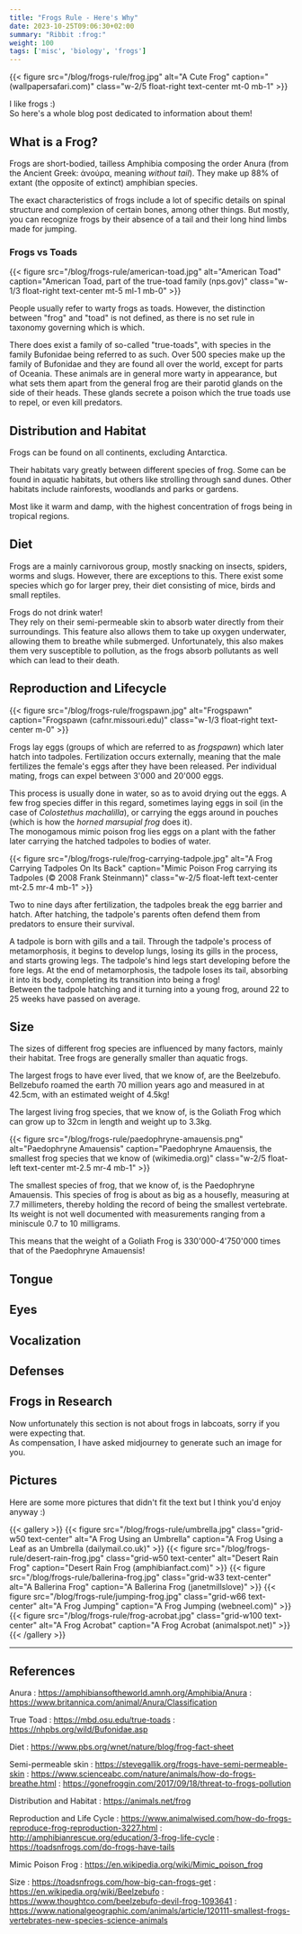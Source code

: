 ```yaml
---
title: "Frogs Rule - Here's Why"
date: 2023-10-25T09:06:30+02:00
summary: "Ribbit :frog:"
weight: 100
tags: ['misc', 'biology', 'frogs']
---
```


{{< figure src="/blog/frogs-rule/frog.jpg" alt="A Cute Frog" caption="(wallpapersafari.com)" class="w-2/5 float-right text-center mt-0 mb-1" >}}

I like frogs :)  
So here's a whole blog post dedicated to information about them!

## What is a Frog?

Frogs are short-bodied, tailless Amphibia composing the order Anura (from the Ancient Greek: ἀνούρα, meaning *without tail*).
They make up 88% of extant (the opposite of extinct) amphibian species.

The exact characteristics of frogs include a lot of specific details on spinal structure and complexion of certain bones, among other things.
But mostly, you can recognize frogs by their absence of a tail and their long hind limbs made for jumping.

### Frogs vs Toads

{{< figure src="/blog/frogs-rule/american-toad.jpg" alt="American Toad" caption="American Toad, part of the true-toad family (nps.gov)" class="w-1/3 float-right text-center mt-5 ml-1 mb-0" >}}

People usually refer to warty frogs as toads.
However, the distinction between "frog" and "toad" is not defined, as there is no set rule in taxonomy governing which is which.

There does exist a family of so-called "true-toads", with species in the family Bufonidae being referred to as such.
Over 500 species make up the family of Bufonidae and they are found all over the world, except for parts of Oceania.
These animals are in general more warty in appearance, but what sets them apart from the general frog are their parotid glands on the side of their heads.
These glands secrete a poison which the true toads use to repel, or even kill predators.

## Distribution and Habitat

Frogs can be found on all continents, excluding Antarctica.

Their habitats vary greatly between different species of frog.
Some can be found in aquatic habitats, but others like strolling through sand dunes.
Other habitats include rainforests, woodlands and parks or gardens.

Most like it warm and damp, with the highest concentration of frogs being in tropical regions.

## Diet

Frogs are a mainly carnivorous group, mostly snacking on insects, spiders, worms and slugs.
However, there are exceptions to this.
There exist some species which go for larger prey, their diet consisting of mice, birds and small reptiles.

Frogs do not drink water!  
They rely on their semi-permeable skin to absorb water directly from their surroundings.
This feature also allows them to take up oxygen underwater, allowing them to breathe while submerged.
Unfortunately, this also makes them very susceptible to pollution, as the frogs absorb pollutants as well which can lead to their death.

## Reproduction and Lifecycle

{{< figure src="/blog/frogs-rule/frogspawn.jpg" alt="Frogspawn" caption="Frogspawn (cafnr.missouri.edu)" class="w-1/3 float-right text-center m-0" >}}

Frogs lay eggs (groups of which are referred to as *frogspawn*) which later hatch into tadpoles.
Fertilization occurs externally, meaning that the male fertilizes the female's eggs after they have been released.
Per individual mating, frogs can expel between 3'000 and 20'000 eggs.

This process is usually done in water, so as to avoid drying out the eggs.
A few frog species differ in this regard, sometimes laying eggs in soil (in the case of *Colostethus machalilla*), or carrying the eggs around in pouches (which is how the *horned marsupial frog* does it).  
The monogamous mimic poison frog lies eggs on a plant with the father later carrying the hatched tadpoles to bodies of water.

{{< figure src="/blog/frogs-rule/frog-carrying-tadpole.jpg" alt="A Frog Carrying Tadpoles On Its Back" caption="Mimic Poison Frog carrying its Tadpoles (© 2008 Frank Steinmann)" class="w-2/5 float-left text-center mt-2.5 mr-4 mb-1" >}}

Two to nine days after fertilization, the tadpoles break the egg barrier and hatch.
After hatching, the tadpole's parents often defend them from predators to ensure their survival.

A tadpole is born with gills and a tail.
Through the tadpole's process of metamorphosis, it begins to develop lungs, losing its gills in the process, and starts growing legs.
The tadpole's hind legs start developing before the fore legs.
At the end of metamorphosis, the tadpole loses its tail, absorbing it into its body, completing its transition into being a frog!  
Between the tadpole hatching and it turning into a young frog, around 22 to 25 weeks have passed on average.

## Size

The sizes of different frog species are influenced by many factors, mainly their habitat.
Tree frogs are generally smaller than aquatic frogs.

The largest frogs to have ever lived, that we know of, are the Beelzebufo.
Bellzebufo roamed the earth 70 million years ago and measured in at 42.5cm, with an estimated weight of 4.5kg!

The largest living frog species, that we know of, is the Goliath Frog which can grow up to 32cm in length and weight up to 3.3kg.

{{< figure src="/blog/frogs-rule/paedophryne-amauensis.png" alt="Paedophryne Amauensis" caption="Paedophryne Amauensis, the smallest frog species that we know of (wikimedia.org)" class="w-2/5 float-left text-center mt-2.5 mr-4 mb-1" >}}

The smallest species of frog, that we know of, is the Paedophryne Amauensis.
This species of frog is about as big as a housefly, measuring at 7.7 millimeters, thereby holding the record of being the smallest vertebrate.
Its weight is not well documented with measurements ranging from a miniscule 0.7 to 10 milligrams.

This means that the weight of a Goliath Frog is 330'000-4'750'000 times that of the Paedophryne Amauensis!

## Tongue

## Eyes

## Vocalization

## Defenses

## Frogs in Research

Now unfortunately this section is not about frogs in labcoats, sorry if you were expecting that. </br>
As compensation, I have asked midjourney to generate such an image for you.

## Pictures

Here are some more pictures that didn't fit the text but I think you'd enjoy anyway :)

{{< gallery >}}
    {{< figure src="/blog/frogs-rule/umbrella.jpg" class="grid-w50 text-center" alt="A Frog Using an Umbrella" caption="A Frog Using a Leaf as an Umbrella (dailymail.co.uk)" >}}
    {{< figure src="/blog/frogs-rule/desert-rain-frog.jpg" class="grid-w50 text-center" alt="Desert Rain Frog" caption="Desert Rain Frog (amphibianfact.com)" >}}
    {{< figure src="/blog/frogs-rule/ballerina-frog.jpg" class="grid-w33 text-center" alt="A Ballerina Frog" caption="A Ballerina Frog (janetmillslove)" >}}
    {{< figure src="/blog/frogs-rule/jumping-frog.jpg" class="grid-w66 text-center" alt="A Frog Jumping" caption="A Frog Jumping (webneel.com)" >}}
    {{< figure src="/blog/frogs-rule/frog-acrobat.jpg" class="grid-w100 text-center" alt="A Frog Acrobat" caption="A Frog Acrobat (animalspot.net)" >}}
{{< /gallery >}}

---

## References

Anura
: https://amphibiansoftheworld.amnh.org/Amphibia/Anura
: https://www.britannica.com/animal/Anura/Classification

True Toad
: https://mbd.osu.edu/true-toads
: https://nhpbs.org/wild/Bufonidae.asp

Diet
: https://www.pbs.org/wnet/nature/blog/frog-fact-sheet

Semi-permeable skin
: https://stevegallik.org/frogs-have-semi-permeable-skin
: https://www.scienceabc.com/nature/animals/how-do-frogs-breathe.html
: https://gonefroggin.com/2017/09/18/threat-to-frogs-pollution

Distribution and Habitat
: https://animals.net/frog

Reproduction and Life Cycle
: https://www.animalwised.com/how-do-frogs-reproduce-frog-reproduction-3227.html
: http://amphibianrescue.org/education/3-frog-life-cycle
: https://toadsnfrogs.com/do-frogs-have-tails

Mimic Poison Frog
: https://en.wikipedia.org/wiki/Mimic_poison_frog

Size
: https://toadsnfrogs.com/how-big-can-frogs-get
: https://en.wikipedia.org/wiki/Beelzebufo
: https://www.thoughtco.com/beelzebufo-devil-frog-1093641
: https://www.nationalgeographic.com/animals/article/120111-smallest-frogs-vertebrates-new-species-science-animals